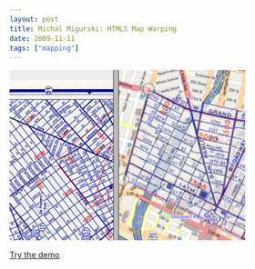 ```yaml
---
layout: post
title: Michal Migurski: HTML5 Map Warping
date: 2009-11-11
tags: ["mapping"]
---
```


![Screen shot 2009-11-11 at 4.36.08 PM](Screen-shot-2009-11-11-at-4.36.08-PM-414x300.png "Screen shot 2009-11-11 at 4.36.08 PM")

[Try the demo](http://s3.amazonaws.com/canvas-warp/2009-11-01/warp-edit.html)
